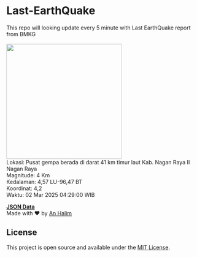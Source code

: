 # Last-EarthQuake
This repo will looking update every 5 minute with Last EarthQuake report from BMKG
<br>
<br>
<img src="undefined" width="300"/>
<br>
Lokasi: Pusat gempa berada di darat 41 km timur laut Kab. Nagan Raya  II Nagan Raya <br>
Magnitude: 4 Km <br>
Kedalaman: 4,57 LU-96,47 BT <br>
Koordinat: 4,2 <br>
Waktu: 02 Mar 2025 04:29:00 WIB <br>

<a href="./data/data.json">**JSON Data**</a>
<br>
Made with ❤️ by <a href="https://github.com/an-halim">An Halim</a>
## License

This project is open source and available under the [MIT License](LICENSE).
